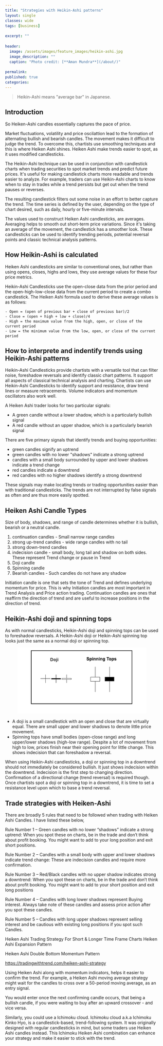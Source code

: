 ```yaml
---
title: "Strategies with Heikin-Ashi patterns"
layout: single
classes: wide
tags: [business]

excerpt: ""

header:
  image: /assets/images/feature_images/heikin-ashi.jpg
  image_description: ""
  caption: "Photo credit: [**Aman Mundra**](/about/)"

permalink:
published: true
categories: 
---
```



> Heikin-Ashi means "average bar" in Japanese.

## Introduction
So Heiken-Ashi candles essentially captures the pace of price.

Market fluctuations, volatility and price oscilattion lead to the formation of alternating bullish and bearish candles. The movement makes it difficult to judge the trend. To overcome this, chartists use smoothing techniques and this is where Heiken Ashi shines. Heiken Ashi make trends easier to spot, as it uses modified candlesticks.

The Heikin-Ashi technique can be used in conjunction with candlestick charts when trading securities to spot market trends and predict future prices. It's useful for making candlestick charts more readable and trends easier to analyze. For example, traders can use Heikin-Ashi charts to know when to stay in trades while a trend persists but get out when the trend pauses or reverses.

The resulting candlestick filters out some noise in an effort to better capture the trend.
The time series is defined by the user, depending on the type of chart desired, such as daily, hourly or five-minute intervals.

The values used to construct Heiken Ashi candlesticks, are averages. Averaging helps to smooth out short-term price variations. Since it's taking an average of the movement, the candlestick has a smoother look. These candlesticks can be used to identify trending periods, potential reversal points and classic technical analysis patterns.




## How Heikin-Ashi is calculated
Heiken Ashi candlesticks are similar to conventional ones, but rather than using opens, closes, highs and lows, they use average values for these four price metrics.

Heikin-Ashi Candlesticks use the open-close data from the prior period and the open-high-low-close data from the current period to create a combo candlestick. The Heiken Ashi formula used to derive these average values is as follows:

	- Open = (open of previous bar + close of previous bar)/2
	- Close = (open + high + low + close)/4
	- High = the maximum value from the high, open, or close of the current period
	- Low = the minimum value from the low, open, or close of the current period




## How to interprete and indentify trends using Heikin-Ashi patterns
Heikin-Ashi Candlesticks provide chartists with a versatile tool that can filter noise, foreshadow reversals and identify classic chart patterns. It support all aspects of classical technical analysis and charting. Chartists can use Heikin-Ashi Candlesticks to identify support and resistance, draw trend lines or measure retracements. Volume indicators and momentum oscillators also work well.

A Heiken Ashi trader looks for two particular signals:
- A green candle without a lower shadow, which is a particularly bullish signal
- A red candle without an upper shadow, which is a particularly bearish signal


There are five primary signals that identify trends and buying opportunities:
- green candles signify an uptrend
- green candles with no lower "shadows" indicate a strong uptrend
- candles with a small body surrounded by upper and lower shadows indicate a trend change
- red candles indicate a downtrend
- red candles with no higher shadows identify a strong downtrend

These signals may make locating trends or trading opportunities easier than with traditional candlesticks. The trends are not interrupted by false signals as often and are thus more easily spotted. 




## Heiken Ashi Candle Types
Size of body, shadows, and range of candle determines whether it is bullish, bearish or a neutral candle.

1. continuation candles - Small narrow range candles
2. strong up-trend candles - wide range candles with no tail
3. strong down-trend candles
4. indecision candle - small body, long tail and shadow on both sides. These represent Trend change or pause in Trend
5. Doji candle
6. Spinning candle
7. Bearish candles - Such candles do not have any shadow

Initiation candle is one that sets the tone of Trend and defines underlying momentum for price. This is why Initiation candles are most important in Trend Analysis and Price action trading. Continuation candles are ones that reaffirm the direction of trend and are useful to increase positions in the direction of trend.




## Heikin-Ashi doji and spinning tops
As with normal candlesticks, Heikin-Ashi doji and spinning tops can be used to foreshadow reversals. A Heikin-Ashi doji or Heikin-Ashi spinning top looks just the same as a normal doji or spinning top. 

<figure>
  <a href="/assets/images/post_images/hashi_dojispin.png"><img src="/assets/images/post_images/hashi_dojispin.png"></a>
</figure>

- A doji is a small candlestick with an open and close that are virtually equal. There are 	small upper and lower shadows to denote little price movement.
- Spinning tops have small bodies (open-close range) and long upper/lower shadows (high-low range). Despite a lot of movement from high to low, prices finish near their opening point for little change. This shows indecision that can foreshadow a reversal.

When using Heikin-Ashi candlesticks, a doji or spinning top in a downtrend should not immediately be considered bullish. It just shows indecision within the downtrend. Indecision is the first step to changing direction. Confirmation of a directional change (trend reversal) is required though. Once chartists spot a doji or spinning top in a downtrend, it is time to set a resistance level upon which to base a trend reversal.




## Trade strategies with Heiken-Ashi
There are broadly 5 rules that need to be followed when trading with Heiken Ashi Candles. I have listed these below,

Rule Number 1 – Green candles with no lower “shadows” indicate a strong uptrend: When you spot these on charts, be in the trade and don’t think about profit booking. You might want to add to your long position and exit short positions.

Rule Number 2 – Candles with a small body with upper and lower shadows indicate  trend change: These are indecision candles and require more confirmation.

Rule Number 3 – Red/Black candles with no upper shadow indicates strong a downtrend: When you spot these on charts, be in the trade and don’t think about profit booking. You might want to add to your short position and exit long positions

Rule Number 4 – Candles with long lower shadows represent Buying interest. Always take note of these candles and assess price action after you spot these candles.

Rule Number 5 – Candles with long upper shadows represent selling interest and be cautious with existing long positions if you spot such Candles.



Heiken Ashi Trading Strategy For Short & Longer Time Frame Charts
Heiken Ashi Expansion Pattern

Heiken Ashi Double Bottom Momentum Pattern

https://tradingwithtrend.com/heiken-ashi-strategy





Using Heiken Ashi along with momentum indicators, helps it easier to confirm the trend. 
For example, a Heiken Ashi moving average strategy might wait for the candles to cross over a 50-period moving average, as an entry signal.

You would enter once the next confirming candle occurs, that being a bullish candle, if you were waiting to buy after an upward crossover - and vice versa. 

Similarly, you could use a Ichimoku cloud. Ichimoku cloud a.k.a Ichimoku Kinko Hyo, is a candlestick-based, trend-following system. It was originally designed with regular candlesticks in mind, but some traders use Heiken Ashi candles instead. This Ichimoku Heiken Ashi combination can enhance your strategy and make it easier to stick with the trend.


